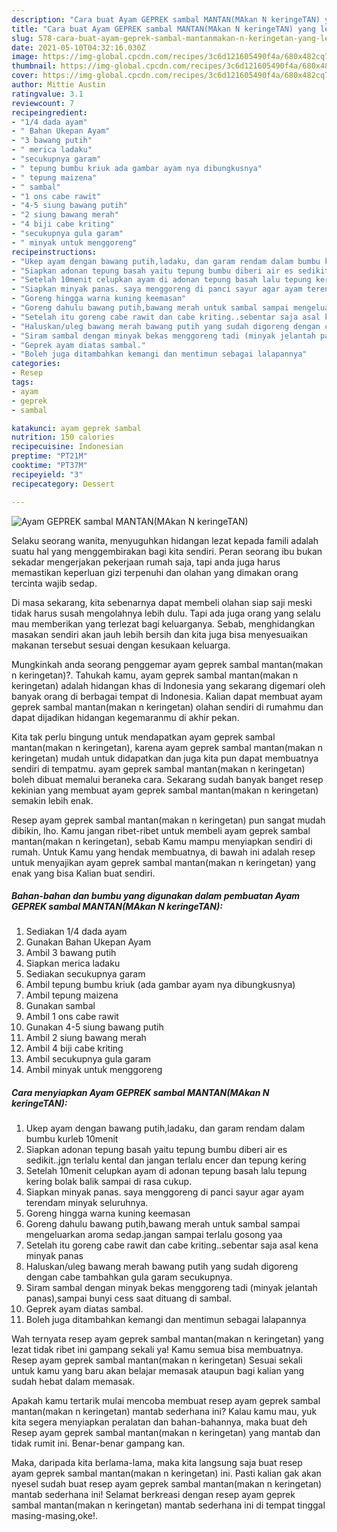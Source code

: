 ```yaml
---
description: "Cara buat Ayam GEPREK sambal MANTAN(MAkan N keringeTAN) yang lezat Untuk Jualan"
title: "Cara buat Ayam GEPREK sambal MANTAN(MAkan N keringeTAN) yang lezat Untuk Jualan"
slug: 578-cara-buat-ayam-geprek-sambal-mantanmakan-n-keringetan-yang-lezat-untuk-jualan
date: 2021-05-10T04:32:16.030Z
image: https://img-global.cpcdn.com/recipes/3c6d121605490f4a/680x482cq70/ayam-geprek-sambal-mantanmakan-n-keringetan-foto-resep-utama.jpg
thumbnail: https://img-global.cpcdn.com/recipes/3c6d121605490f4a/680x482cq70/ayam-geprek-sambal-mantanmakan-n-keringetan-foto-resep-utama.jpg
cover: https://img-global.cpcdn.com/recipes/3c6d121605490f4a/680x482cq70/ayam-geprek-sambal-mantanmakan-n-keringetan-foto-resep-utama.jpg
author: Mittie Austin
ratingvalue: 3.1
reviewcount: 7
recipeingredient:
- "1/4 dada ayam"
- " Bahan Ukepan Ayam"
- "3 bawang putih"
- " merica ladaku"
- "secukupnya garam"
- " tepung bumbu kriuk ada gambar ayam nya dibungkusnya"
- " tepung maizena"
- " sambal"
- "1 ons cabe rawit"
- "4-5 siung bawang putih"
- "2 siung bawang merah"
- "4 biji cabe kriting"
- "secukupnya gula garam"
- " minyak untuk menggoreng"
recipeinstructions:
- "Ukep ayam dengan bawang putih,ladaku, dan garam rendam dalam bumbu kurleb 10menit"
- "Siapkan adonan tepung basah yaitu tepung bumbu diberi air es sedikit..jgn terlalu kental dan jangan terlalu encer dan tepung kering"
- "Setelah 10menit celupkan ayam di adonan tepung basah lalu tepung kering bolak balik sampai di rasa cukup."
- "Siapkan minyak panas. saya menggoreng di panci sayur agar ayam terendam minyak seluruhnya."
- "Goreng hingga warna kuning keemasan"
- "Goreng dahulu bawang putih,bawang merah untuk sambal sampai mengeluarkan aroma sedap.jangan sampai terlalu gosong yaa"
- "Setelah itu goreng cabe rawit dan cabe kriting..sebentar saja asal kena minyak panas"
- "Haluskan/uleg bawang merah bawang putih yang sudah digoreng dengan cabe tambahkan gula garam secukupnya."
- "Siram sambal dengan minyak bekas menggoreng tadi (minyak jelantah panas),sampai bunyi cess saat dituang di sambal."
- "Geprek ayam diatas sambal."
- "Boleh juga ditambahkan kemangi dan mentimun sebagai lalapannya"
categories:
- Resep
tags:
- ayam
- geprek
- sambal

katakunci: ayam geprek sambal 
nutrition: 150 calories
recipecuisine: Indonesian
preptime: "PT21M"
cooktime: "PT37M"
recipeyield: "3"
recipecategory: Dessert

---
```



![Ayam GEPREK sambal MANTAN(MAkan N keringeTAN)](https://img-global.cpcdn.com/recipes/3c6d121605490f4a/680x482cq70/ayam-geprek-sambal-mantanmakan-n-keringetan-foto-resep-utama.jpg)

Selaku seorang wanita, menyuguhkan hidangan lezat kepada famili adalah suatu hal yang menggembirakan bagi kita sendiri. Peran seorang ibu bukan sekadar mengerjakan pekerjaan rumah saja, tapi anda juga harus memastikan keperluan gizi terpenuhi dan olahan yang dimakan orang tercinta wajib sedap.

Di masa  sekarang, kita sebenarnya dapat membeli olahan siap saji meski tidak harus susah mengolahnya lebih dulu. Tapi ada juga orang yang selalu mau memberikan yang terlezat bagi keluarganya. Sebab, menghidangkan masakan sendiri akan jauh lebih bersih dan kita juga bisa menyesuaikan makanan tersebut sesuai dengan kesukaan keluarga. 



Mungkinkah anda seorang penggemar ayam geprek sambal mantan(makan n keringetan)?. Tahukah kamu, ayam geprek sambal mantan(makan n keringetan) adalah hidangan khas di Indonesia yang sekarang digemari oleh banyak orang di berbagai tempat di Indonesia. Kalian dapat membuat ayam geprek sambal mantan(makan n keringetan) olahan sendiri di rumahmu dan dapat dijadikan hidangan kegemaranmu di akhir pekan.

Kita tak perlu bingung untuk mendapatkan ayam geprek sambal mantan(makan n keringetan), karena ayam geprek sambal mantan(makan n keringetan) mudah untuk didapatkan dan juga kita pun dapat membuatnya sendiri di tempatmu. ayam geprek sambal mantan(makan n keringetan) boleh dibuat memalui beraneka cara. Sekarang sudah banyak banget resep kekinian yang membuat ayam geprek sambal mantan(makan n keringetan) semakin lebih enak.

Resep ayam geprek sambal mantan(makan n keringetan) pun sangat mudah dibikin, lho. Kamu jangan ribet-ribet untuk membeli ayam geprek sambal mantan(makan n keringetan), sebab Kamu mampu menyiapkan sendiri di rumah. Untuk Kamu yang hendak membuatnya, di bawah ini adalah resep untuk menyajikan ayam geprek sambal mantan(makan n keringetan) yang enak yang bisa Kalian buat sendiri.

<!--inarticleads1-->

##### Bahan-bahan dan bumbu yang digunakan dalam pembuatan Ayam GEPREK sambal MANTAN(MAkan N keringeTAN):

1. Sediakan 1/4 dada ayam
1. Gunakan  Bahan Ukepan Ayam
1. Ambil 3 bawang putih
1. Siapkan  merica ladaku
1. Sediakan secukupnya garam
1. Ambil  tepung bumbu kriuk (ada gambar ayam nya dibungkusnya)
1. Ambil  tepung maizena
1. Gunakan  sambal
1. Ambil 1 ons cabe rawit
1. Gunakan 4-5 siung bawang putih
1. Ambil 2 siung bawang merah
1. Ambil 4 biji cabe kriting
1. Ambil secukupnya gula garam
1. Ambil  minyak untuk menggoreng




<!--inarticleads2-->

##### Cara menyiapkan Ayam GEPREK sambal MANTAN(MAkan N keringeTAN):

1. Ukep ayam dengan bawang putih,ladaku, dan garam rendam dalam bumbu kurleb 10menit
1. Siapkan adonan tepung basah yaitu tepung bumbu diberi air es sedikit..jgn terlalu kental dan jangan terlalu encer dan tepung kering
1. Setelah 10menit celupkan ayam di adonan tepung basah lalu tepung kering bolak balik sampai di rasa cukup.
1. Siapkan minyak panas. saya menggoreng di panci sayur agar ayam terendam minyak seluruhnya.
1. Goreng hingga warna kuning keemasan
1. Goreng dahulu bawang putih,bawang merah untuk sambal sampai mengeluarkan aroma sedap.jangan sampai terlalu gosong yaa
1. Setelah itu goreng cabe rawit dan cabe kriting..sebentar saja asal kena minyak panas
1. Haluskan/uleg bawang merah bawang putih yang sudah digoreng dengan cabe tambahkan gula garam secukupnya.
1. Siram sambal dengan minyak bekas menggoreng tadi (minyak jelantah panas),sampai bunyi cess saat dituang di sambal.
1. Geprek ayam diatas sambal.
1. Boleh juga ditambahkan kemangi dan mentimun sebagai lalapannya




Wah ternyata resep ayam geprek sambal mantan(makan n keringetan) yang lezat tidak ribet ini gampang sekali ya! Kamu semua bisa membuatnya. Resep ayam geprek sambal mantan(makan n keringetan) Sesuai sekali untuk kamu yang baru akan belajar memasak ataupun bagi kalian yang sudah hebat dalam memasak.

Apakah kamu tertarik mulai mencoba membuat resep ayam geprek sambal mantan(makan n keringetan) mantab sederhana ini? Kalau kamu mau, yuk kita segera menyiapkan peralatan dan bahan-bahannya, maka buat deh Resep ayam geprek sambal mantan(makan n keringetan) yang mantab dan tidak rumit ini. Benar-benar gampang kan. 

Maka, daripada kita berlama-lama, maka kita langsung saja buat resep ayam geprek sambal mantan(makan n keringetan) ini. Pasti kalian gak akan nyesel sudah buat resep ayam geprek sambal mantan(makan n keringetan) mantab sederhana ini! Selamat berkreasi dengan resep ayam geprek sambal mantan(makan n keringetan) mantab sederhana ini di tempat tinggal masing-masing,oke!.


